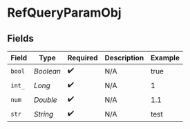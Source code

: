 # RefQueryParamObj


## Fields

| Field              | Type               | Required           | Description        | Example            |
| ------------------ | ------------------ | ------------------ | ------------------ | ------------------ |
| `bool`             | *Boolean*          | :heavy_check_mark: | N/A                | true               |
| `int_`             | *Long*             | :heavy_check_mark: | N/A                | 1                  |
| `num`              | *Double*           | :heavy_check_mark: | N/A                | 1.1                |
| `str`              | *String*           | :heavy_check_mark: | N/A                | test               |